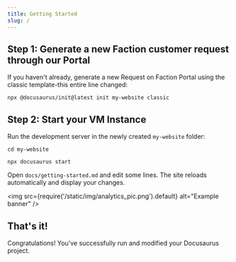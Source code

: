 ```yaml
---
title: Getting Started
slug: /
---
```


## Step 1: Generate a new Faction customer request through our Portal

If you haven't already, generate a new Request on Faction Portal using the classic template-this entire line changed:

```shell
npx @docusaurus/init@latest init my-website classic
```

## Step 2: Start your VM Instance

Run the development server in the newly created `my-website` folder:

```shell
cd my-website

npx docusaurus start
```

Open `docs/getting-started.md` and edit some lines. The site reloads automatically and display your changes.

<img
  src={require('/static/img/analytics_pic.png').default}
  alt="Example banner"
/>

## That's it!

Congratulations! You've successfully run and modified your Docusaurus project.
